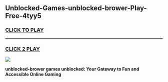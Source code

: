 
## Unblocked-Games-unblocked-brower-Play-Free-4tyy5
<h3>
<a href="https://premium76.site?title=unblocked-brower&ref=19M">CLICK TO PLAY</a></h3>
<hr>

<h3>
<a href="https://premium76.site?title=unblocked-brower&ref=19M">CLICK 2 PLAY</a>
  
</h3>

<a href="https://premium76.site?title=unblocked-brower&ref=19M"><img src="https://clearcache.store/games.png"></a>


**unblocked-brower games unblocked: Your Gateway to Fun and Accessible Online Gaming**
